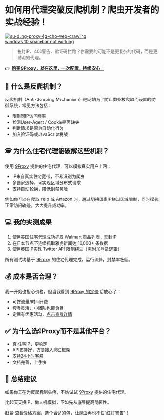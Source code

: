 # 如何用代理突破反爬机制？爬虫开发者的实战经验！

<a href='https://postimages.org/' target='_blank'><img src='https://i.postimg.cc/CK5tqD2Y/su-dung-proxy-4g-cho-web-crawling.jpg' border='0' alt='su-dung-proxy-4g-cho-web-crawling'/></a><br /><a href='https://keyboardtester.co/keyboard-tester'>windows 10 spacebar not working</a><br />

> 被封IP、403警告、验证码拦路？你需要的可能不是更复杂的代码，而是更聪明的代理。

👉 [**购买 9Proxy，就在这里，一次配置，持续安心！**](https://the9proxy.short.gy/github-pricing-lucas888)

## 🚧 什么是反爬机制？

反爬机制（Anti-Scraping Mechanism）是网站为了防止数据被爬取而设置的防御系统，常见方法包括：

- 限制同IP访问频率
- 检测User-Agent / Cookie是否缺失
- 判断请求是否为自动化行为
- 加入验证码或JavaScript挑战

## 🕵️ 为什么住宅代理能破解这些机制？

使用 [9Proxy](https://the9proxy.short.gy/github-homepage-lucas888) 提供的住宅代理，可以模拟真实用户上网：

- IP来自真实住宅宽带，不易识别为爬虫
- 多国家选择，可实现区域分布式请求
- 支持自动轮换，降低封禁风险

例如你可以在爬取 Yelp 或 Amazon 时，通过切换国家IP绕过区域限制，同时模拟正常访问轨迹，大大提升成功率。

## 💻 我的实测成果

1. 使用美国住宅代理成功抓取 Walmart 商品列表，无封IP
2. 在日本节点下连续抓取雅虎新闻达 10,000+ 条数据
3. 使用英国IP实现 Twitter API 限制绕过（需附加登录逻辑）

所有测试均基于 [9Proxy](https://the9proxy.short.gy/github-homepage-lucas888) 的住宅代理完成，运行流畅，封禁率极低。

## 💰 成本是否合理？

我一开始也担心价格，但当我看到 [9Proxy 的定价](https://the9proxy.short.gy/github-pricing-lucas888) 后放心了：

- 可按流量/时间计费
- 套餐灵活，小团队也能负担
- 定期有优惠活动，[点击查看详情](https://the9proxy.short.gy/github-pricing-lucas888)

## ✅ 为什么选9Proxy而不是其他平台？

- 真·住宅IP，更稳定
- API支持好，方便接入爬虫框架
- [支持24小时客服](https://the9proxy.short.gy/github-homepage-lucas888)
- 文档完善，上手快

## 🧠 总结建议

如果你正在为反爬机制头疼，不妨试试 [9Proxy](https://the9proxy.short.gy/github-homepage-lucas888) 提供的住宅代理。

比起天天换IP、做人机模拟，不如先从底层提高隐匿性。

赶紧 [查看价格方案](https://the9proxy.short.gy/github-pricing-lucas888)，选个合适的包，让爬虫再也不怕“红灯警告”！


